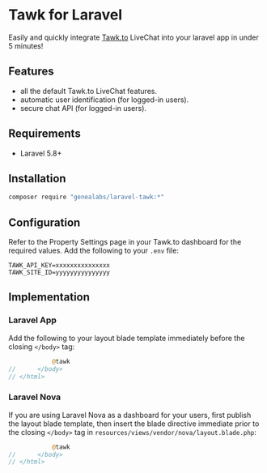 # Tawk for Laravel
Easily and quickly integrate [Tawk.to]() LiveChat into your laravel app in under
5 minutes!

## Features
- all the default Tawk.to LiveChat features.
- automatic user identification (for logged-in users).
- secure chat API (for logged-in users).

## Requirements
- Laravel 5.8+

## Installation
```sh
composer require "genealabs/laravel-tawk:*"
```

## Configuration
Refer to the Property Settings page in your Tawk.to dashboard for the required
values. Add the following to your `.env` file:
```
TAWK_API_KEY=xxxxxxxxxxxxxxx
TAWK_SITE_ID=yyyyyyyyyyyyyyy
```

## Implementation
### Laravel App
Add the following to your layout blade template immediately before the closing
`</body>` tag:
```php
            @tawk
//      </body>
// </html>
```

### Laravel Nova
If you are using Laravel Nova as a dashboard for your users, first publish the
layout blade template, then insert the blade directive immediate prior to the
closing `</body>` tag in `resources/views/vendor/nova/layout.blade.php`:
```php
            @tawk
//      </body>
// </html>
```

